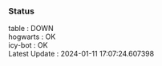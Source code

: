 ### Status


table : DOWN  
hogwarts : OK  
icy-bot : OK  
Latest Update : 2024-01-11 17:07:24.607398
